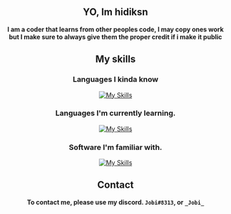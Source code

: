 <div align="center">
  
<br>


## YO, Im hidiksn


**I am a coder that learns from other peoples code, I may copy ones work but I make sure to always give them the proper credit if i make it public**

## My skills

### Languages I kinda know

[![My Skills](https://skillicons.dev/icons?i=html,js,css,node.js,basic,,lua&perline=10)](https://skillicons.dev)

### Languages I'm currently learning.

[![My Skills](https://skillicons.dev/icons?i=tailwind,ts&perline=10)](https://skillicons.dev)

### Software I'm familiar with.

[![My Skills](https://skillicons.dev/icons?i=vscode,idea,sublime,blender,github,gitlab,cloudflare&perline=10)](https://skillicons.dev)

## Contact

**To contact me, please use my discord. `Jobi#8313`, or `_Jobi_`**

</div>
